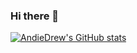 ### Hi there 👋

[![AndieDrew's GitHub stats](https://github-readme-stats.vercel.app/api?username=anuraghazra)](https://github.com/anuraghazra/github-readme-stats)


<!-- - 🔭 I’m currently working on ...
- 🌱 I’m currently learning ...
- 👯 I’m looking to collaborate on ...
- 🤔 I’m looking for help with ...
- 💬 Ask me about ...
- 📫 How to reach me: ...
- 😄 Pronouns: ...
- ⚡ Fun fact: ...
 -->
